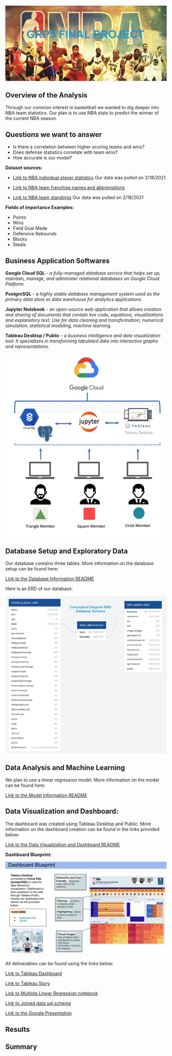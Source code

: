 ![Header](Pictures/Header.png)

## Overview of the Analysis
Through our common interest in basketball we wanted to dig deeper into NBA team statistics. Our plan is to use NBA stats to predict the winner of the current NBA season. 

## Questions we want to answer
* Is there a correlation between higher scoring teams and wins?
* Does defense statistics correlate with team wins?
* How accurate is our model?

**Dataset sources:**

* [Link to NBA individual player statistics](https://www.basketball-reference.com/leagues/NBA_2021_per_game.html) Our data was pulled on 2/18/2021

* [Link to NBA team franchise names and abbreviations](https://en.wikipedia.org/wiki/Wikipedia:WikiProject_National_Basketball_Association/National_Basketball_Association_team_abbreviations)

* [Link to NBA team standings](https://www.nba.com/standings) Our data was pulled on 2/18/2021

**Fields of importance Examples:**

* Points
* Wins
* Field Goal Made
* Defensive Rebounds
* Blocks
* Steals

## Business Application Softwares

**Google Cloud SQL** - *a fully-managed database service that helps set up, maintain, manage, and administer relational databases on Google Cloud Platform.*

**PostgreSQL** - *a highly stable database management system used as the primary data store or data warehouse for analytics applications.*

**Jupyter Notebook** - *an open-source web application that allows creation and sharing of documents that contain live code, equations, visualizations and explanatory text. Use for data cleaning and transformation, numerical simulation, statistical modeling, machine learning.*

**Tableau Desktop / Public** - *a business intelligence and data visualization tool. It specializes in transforming tabulated data into interactive graphs and representations.*

![Header](Pictures/ProcessFlow.png)


## Database Setup and Exploratory Data
Our database contains three tables. More information on the database setup can be found here:

[Link to the Database Information README](https://github.com/JmSambajon/group5-project/blob/johns_data_analytics/DatabaseInfo.md)

Here is an ERD of our database:

![ERD](Pictures/ERD.png)

## Data Analysis and Machine Learning

We plan to use a linear regression model. More information on the model can be found here:

[Link to the Model Information README](https://github.com/JmSambajon/group5-project/blob/main/MachineLearningMDW3.md)

## Data Visualization and Dashboard:

The dashboard was created using Tableau Desktop and Public. More information on the dashboard creation can be found in the links provided below:

[Link to the Data Visualization and Dashboard README](https://github.com/JmSambajon/group5-project/blob/main/Circle_Segment2.md)

**Dashboard Blueprint:**

![ERD](Pictures/DashboardFinalBlueprint.png)







All deliverables can be found using the links below:

[Link to Tableau Dashboard](https://public.tableau.com/profile/john.s.2695#!/vizhome/Dashboard1_16143159757440/Dashboard2?publish=yes)

[Link to Tableau Story](https://public.tableau.com/profile/john.s.2695#!/vizhome/Dashboard1_16143159757440/Dashboard2?publish=yes)

[Link to Multiple Linear Regression notebook](https://github.com/JmSambajon/group5-project/blob/main/Refined%20Model%20for%20Segment%202.ipynb)

[Link to Joined data sql schema](https://github.com/JmSambajon/group5-project/blob/main/Joined_data_schema.sql)

[Link to the Google Presentation](https://docs.google.com/presentation/d/15FJdZAEZWmijdhovykL48H5_bhHrKH4fqiXHvQegeHI/edit?usp=sharing)


## Results

## Summary
